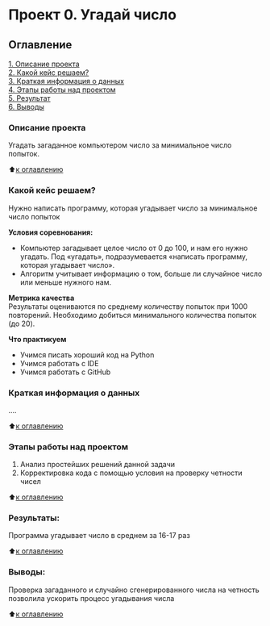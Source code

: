 # Проект 0. Угадай число

## Оглавление  
[1. Описание проекта](.README.md#Описание-проекта)  
[2. Какой кейс решаем?](.README.md#Какой-кейс-решаем)  
[3. Краткая информация о данных](.README.md#Краткая-информация-о-данных)  
[4. Этапы работы над проектом](.README.md#Этапы-работы-над-проектом)  
[5. Результат](.README.md#Результат)    
[6. Выводы](.README.md#Выводы) 

### Описание проекта    
Угадать загаданное компьютером число за минимальное число попыток.

:arrow_up:[к оглавлению](_)


### Какой кейс решаем?    
Нужно написать программу, которая угадывает число за минимальное число попыток

**Условия соревнования:**  
- Компьютер загадывает целое число от 0 до 100, и нам его нужно угадать. Под «угадать», подразумевается «написать программу, которая угадывает число».
- Алгоритм учитывает информацию о том, больше ли случайное число или меньше нужного нам.

**Метрика качества**     
Результаты оцениваются по среднему количеству попыток при 1000 повторений. Необходимо добиться минимального количества попыток (до 20).

**Что практикуем**     
* Учимся писать хороший код на Python
* Учимся работать с IDE
* Учимся работать с GitHub


### Краткая информация о данных
....
  
:arrow_up:[к оглавлению](.README.md#Оглавление)


### Этапы работы над проектом  
1) Анализ простейших решений данной задачи
2) Корректировка кода с помощью условия на проверку четности чисел

:arrow_up:[к оглавлению](.README.md#Оглавление)


### Результаты:  
Программа угадывает число в среднем за 16-17 раз

:arrow_up:[к оглавлению](.README.md#Оглавление)


### Выводы:  
Проверка загаданного и случайно сгенерированного числа на четность позволила ускорить процесс угадывания числа

:arrow_up:[к оглавлению](.README.md#Оглавление)
